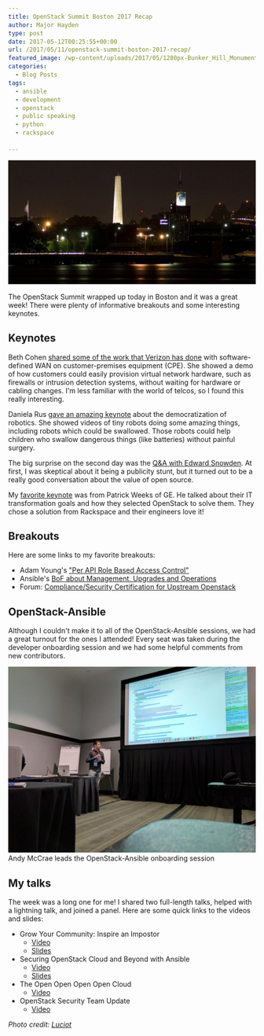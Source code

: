 ```yaml
---
title: OpenStack Summit Boston 2017 Recap
author: Major Hayden
type: post
date: 2017-05-12T00:25:55+00:00
url: /2017/05/11/openstack-summit-boston-2017-recap/
featured_image: /wp-content/uploads/2017/05/1280px-Bunker_Hill_Monument_by_night_dfv-e1494544221347.jpg
categories:
  - Blog Posts
tags:
  - ansible
  - development
  - openstack
  - public speaking
  - python
  - rackspace

---
```

![1]

The OpenStack Summit wrapped up today in Boston and it was a great week! There were plenty of informative breakouts and some interesting keynotes.

## Keynotes

Beth Cohen [shared some of the work that Verizon has done][2] with software-defined WAN on customer-premises equipment (CPE). She showed a demo of how customers could easily provision virtual network hardware, such as firewalls or intrusion detection systems, without waiting for hardware or cabling changes. I'm less familiar with the world of telcos, so I found this really interesting.

Daniela Rus [gave an amazing keynote][3] about the democratization of robotics. She showed videos of tiny robots doing some amazing things, including robots which could be swallowed. Those robots could help children who swallow dangerous things (like batteries) without painful surgery.

The big surprise on the second day was the [Q&A with Edward Snowden][4]. At first, I was skeptical about it being a publicity stunt, but it turned out to be a really good conversation about the value of open source.

My [favorite keynote][5] was from Patrick Weeks of GE. He talked about their IT transformation goals and how they selected OpenStack to solve them. They chose a solution from Rackspace and their engineers love it!

## Breakouts

Here are some links to my favorite breakouts:

  * Adam Young's ["Per API Role Based Access Control"][6]
  * Ansible's [BoF about Management, Upgrades and Operations][7]
  * Forum: [Compliance/Security Certification for Upstream Openstack][8]

## OpenStack-Ansible

Although I couldn't make it to all of the OpenStack-Ansible sessions, we had a great turnout for the ones I attended! Every seat was taken during the developer onboarding session and we had some helpful comments from new contributors.

![16]
Andy McCrae leads the OpenStack-Ansible onboarding session

## My talks

The week was a long one for me! I shared two full-length talks, helped with a lightning talk, and joined a panel. Here are some quick links to the videos and slides:

  * Grow Your Community: Inspire an Impostor
      * [Video][9]
      * [Slides][10]
  * Securing OpenStack Cloud and Beyond with Ansible
      * [Video][11]
      * [Slides][12]
  * The Open Open Open Open Cloud
      * [Video][13]
  * OpenStack Security Team Update
      * [Video][14]

_Photo credit: [Luciot][15]_

 [1]: /wp-content/uploads/2017/05/1280px-Bunker_Hill_Monument_by_night_dfv-e1494544221347.jpg
 [2]: https://www.openstack.org/videos/boston-2017/taking-openstack-out-to-the-network-edges
 [3]: https://www.openstack.org/videos/boston-2017/democratizing-robotics-origami-inspired-printed-robots
 [4]: https://www.openstack.org/videos/boston-2017/mark-collier-q-and-a-with-edward-snowden
 [5]: https://www.openstack.org/videos/boston-2017/ge-healthcare-accelerates-to-cloud-on-openstack-platform
 [6]: https://www.openstack.org/videos/boston-2017/per-api-role-based-access-control
 [7]: https://www.openstack.org/summit/boston-2017/summit-schedule/events/18900/ansible-ops-bof-management-upgrades-and-operations
 [8]: https://www.openstack.org/summit/boston-2017/summit-schedule/events/18774/compliancesecurity-certification-for-upstream-openstack
 [9]: https://www.openstack.org/videos/boston-2017/grow-your-community-inspire-an-impostor
 [10]: https://www.slideshare.net/MajorHayden/grow-your-community-inspire-an-impostor
 [11]: https://www.openstack.org/videos/boston-2017/securing-openstack-clouds-and-beyond-with-ansible
 [12]: https://www.slideshare.net/MajorHayden/securing-openstack-and-beyond-with-ansible
 [13]: https://www.openstack.org/videos/boston-2017/the-open-open-open-cloud
 [14]: https://www.openstack.org/videos/boston-2017/openstack-security-team-update
 [15]: https://commons.wikimedia.org/wiki/File:Bunker_Hill_Monument_by_night_dfv.jpg
 [16]: /wp-content/uploads/2017/05/IMG_20170510_092327-e1494547255505.jpg
